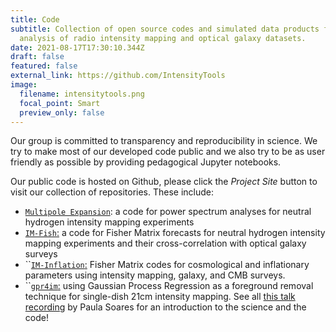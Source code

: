 ```yaml
---
title: Code
subtitle: Collection of open source codes and simulated data products for the
  analysis of radio intensity mapping and optical galaxy datasets.
date: 2021-08-17T17:30:10.344Z
draft: false
featured: false
external_link: https://github.com/IntensityTools
image:
  filename: intensitytools.png
  focal_point: Smart
  preview_only: false
---
```

Our group is committed to transparency and reproducibility in science. We try to make most of our developed code public and we also try to be as user friendly as possible by providing pedagogical Jupyter notebooks. 

Our public code is hosted on Github, please click the *Project Site* button to visit our collection of repositories. These include:

* [`Multipole Expansion`](https://github.com/IntensityTools/MultipoleExpansion): a code for power spectrum analyses for neutral hydrogen intensity mapping experiments
* [`IM-Fish`:](https://github.com/IntensityTools/IM-Fish) a code for Fisher Matrix forecasts for neutral hydrogen intensity mapping experiments and their cross-correlation with optical galaxy surveys
* ``[`IM-Inflation`:](https://github.com/IntensityTools/IM-Inflation) Fisher Matrix codes for cosmological and inflationary parameters using intensity mapping, galaxy, and CMB surveys.
* ``[`gpr4im`:](https://github.com/IntensityTools/gpr4im) using Gaussian Process Regression as a foreground removal technique for single-dish 21cm intensity mapping. See all [this talk recording](https://www.youtube.com/watch?v=PkUfG2yKSPA) by Paula Soares for an introduction to the science and the code!
